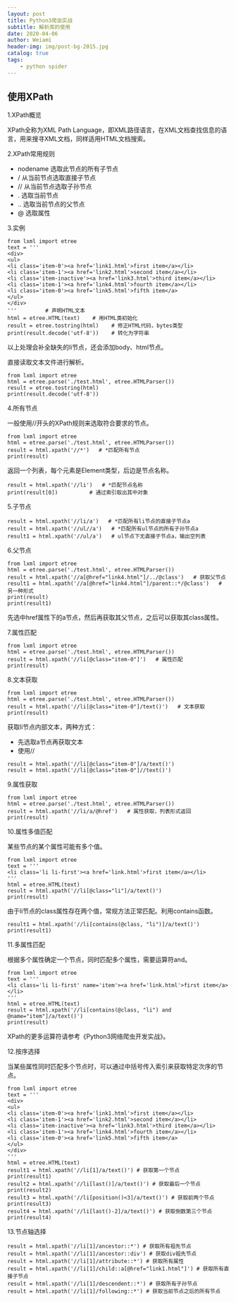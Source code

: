```yaml
---
layout: post
title: Python3爬虫实战
subtitle: 解析库的使用
date: 2020-04-06
author: Weiami
header-img: img/post-bg-2015.jpg
catalog: true
tags:
    - python spider
---
```


## 使用XPath

1.XPath概览

XPath全称为XML Path Language，即XML路径语言，在XML文档查找信息的语言，用来搜寻XML文档，同样适用HTML文档搜索。

2.XPath常用规则

* nodename 选取此节点的所有子节点
* / 从当前节点选取直接子节点
* // 从当前节点选取子孙节点
* . 选取当前节点
* .. 选取当前节点的父节点
* @ 选取属性

3.实例

```
from lxml import etree
text = '''
<div>
<ul>
<li class='item-0'><a href='link1.html'>first item</a></li>
<li class='item-1'><a href='link2.html'>second item</a></li>
<li class='item-inactive'><a href='link3.html'>third item</a></li>
<li class='item-1'><a href='link4.html'>fourth item</a></li>
<li class='item-0'><a href='link5.html'>fifth item</a>
</ul>
</div>
'''         # 声明HTML文本
html = etree.HTML(text)    # 用HTML类初始化
result = etree.tostring(html)    # 修正HTML代码，bytes类型
print(result.decode('utf-8'))    # 转化为字符串
```

以上处理会补全缺失的li节点，还会添加body、html节点。

直接读取文本文件进行解析。

```
from lxml import etree
html = etree.parse('./test.html', etree.HTMLParser())
result = etree.tostring(html)
print(result.decode('utf-8'))
```

4.所有节点

一般使用//开头的XPath规则来选取符合要求的节点。

```
from lxml import etree
html = etree.parse('./test.html', etree.HTMLParser())
result = html.xpath('//*')   # *匹配所有节点
print(result)
```

返回一个列表，每个元素是Element类型，后边是节点名称。

```
result = html.xpath('//li')   # *匹配节点名称
print(result[0])          # 通过索引取出其中对象
```

5.子节点

```
result = html.xpath('//li/a')   # *匹配所有li节点的直接子节点a
result = html.xpath('//ul//a')   # *匹配所有ul节点的所有子孙节点a
result1 = html.xpath('//ul/a')   # ul节点下无直接子节点a，输出空列表
```

6.父节点

```
from lxml import etree
html = etree.parse('./test.html', etree.HTMLParser())
result = html.xpath('//a[@href="link4.html"]/../@class')   # 获取父节点
result1 = html.xpath('//a[@href="link4.html"]/parent::*/@class')   # 另一种形式
print(result)
print(result1)
```

先选中href属性下的a节点，然后再获取其父节点，之后可以获取其class属性。

7.属性匹配

```
from lxml import etree
html = etree.parse('./test.html', etree.HTMLParser())
result = html.xpath('//li[@class="item-0"]')   # 属性匹配
print(result)
```

8.文本获取

```
from lxml import etree
html = etree.parse('./test.html', etree.HTMLParser())
result = html.xpath('//li[@class="item-0"]/text()')   # 文本获取
print(result)
```

获取li节点内部文本，两种方式：

* 先选取a节点再获取文本
* 使用//

```
result = html.xpath('//li[@class="item-0"]/a/text()')
result = html.xpath('//li[@class="item-0"]//text()')
```

9.属性获取

```
from lxml import etree
html = etree.parse('./test.html', etree.HTMLParser())
result = html.xpath('//li/a/@href')   # 属性获取，列表形式返回
print(result)
```

10.属性多值匹配

某些节点的某个属性可能有多个值。

```
from lxml import etree
text = '''
<li class='li li-first'><a href='link.html'>first item</a></li>
'''
html = etree.HTML(text)
result = html.xpath('//li[@class="li"]/a/text()')
print(result)
```

由于li节点的class属性存在两个值，常规方法正常匹配。利用contains函数。

```
result1 = html.xpath('//li[contains(@class, "li")]/a/text()')
print(result1)
```

11.多属性匹配

根据多个属性确定一个节点，同时匹配多个属性，需要运算符and。

```
from lxml import etree
text = '''
<li class='li li-first' name='item'><a href='link.html'>first item</a></li>
'''
html = etree.HTML(text)
result = html.xpath('//li[contains(@class, "li") and @name="item"]/a/text()')
print(result)
```

XPath的更多运算符请参考《Python3网络爬虫开发实战》。

12.按序选择

当某些属性同时匹配多个节点时，可以通过中括号传入索引来获取特定次序的节点。

```
from lxml import etree
text = '''
<div>
<ul>
<li class='item-0'><a href='link1.html'>first item</a></li>
<li class='item-1'><a href='link2.html'>second item</a></li>
<li class='item-inactive'><a href='link3.html'>third item</a></li>
<li class='item-1'><a href='link4.html'>fourth item</a></li>
<li class='item-0'><a href='link5.html'>fifth item</a>
</ul>
</div>
'''
html = etree.HTML(text)
result1 = html.xpath('//li[1]/a/text()') # 获取第一个节点
print(result1)
result2 = html.xpath('//li[last()]/a/text()') # 获取最后一个节点
print(result2)
result3 = html.xpath('//li[position()<3]/a/text()') # 获取前两个节点
print(result3)
result4 = html.xpath('//li[last()-2]/a/text()') # 获取倒数第三个节点
print(result4)
```

13.节点轴选择

```
result = html.xpath('//li[1]/ancestor::*') # 获取所有祖先节点
result = html.xpath('//li[1]/ancestor::div') # 获取div祖先节点
result = html.xpath('//li[1]/attribute::*') # 获取所有属性
result = html.xpath('//li[1]/child::a[@href="link1.html"]') # 获取所有直接子节点
result = html.xpath('//li[1]/descendent::*') # 获取所有子孙节点
result = html.xpath('//li[1]/following::*') # 获取当前节点之后的所有节点
```
